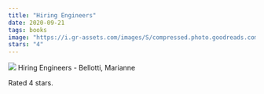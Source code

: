 ```yaml
---
title: "Hiring Engineers"
date: 2020-09-21
tags: books
image: "https://i.gr-assets.com/images/S/compressed.photo.goodreads.com/books/1597865039l/55023743._SY75_.jpg"
stars: "4"
---
```


<div class="letterboxd-movie-data-content">
    <img src="https://i.gr-assets.com/images/S/compressed.photo.goodreads.com/books/1597865039l/55023743._SY75_.jpg">
    Hiring Engineers - Bellotti, Marianne
    <p>Rated 4 stars.<p>
    <div class="float-clear"></div>
    </div>
